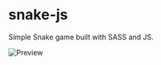 # snake-js

Simple Snake game built with SASS and JS.

![Preview](https://i.ibb.co/cbvsfK1/68747470733a2f2f692e6779617a6f2e636f6d2f386464336538663165303033366663313661356634353830343566313430.png)

